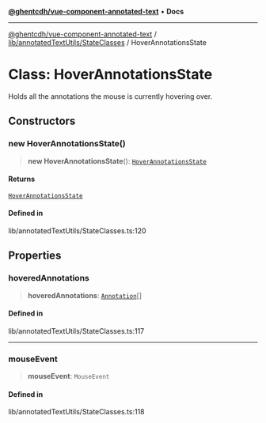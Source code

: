 [**@ghentcdh/vue-component-annotated-text**](../../../../README.md) • **Docs**

***

[@ghentcdh/vue-component-annotated-text](../../../../modules.md) / [lib/annotatedTextUtils/StateClasses](../README.md) / HoverAnnotationsState

# Class: HoverAnnotationsState

Holds all the annotations the mouse is currently hovering over.

## Constructors

### new HoverAnnotationsState()

> **new HoverAnnotationsState**(): [`HoverAnnotationsState`](HoverAnnotationsState.md)

#### Returns

[`HoverAnnotationsState`](HoverAnnotationsState.md)

#### Defined in

lib/annotatedTextUtils/StateClasses.ts:120

## Properties

### hoveredAnnotations

> **hoveredAnnotations**: [`Annotation`](../../../../types/Annotation/interfaces/Annotation.md)[]

#### Defined in

lib/annotatedTextUtils/StateClasses.ts:117

***

### mouseEvent

> **mouseEvent**: `MouseEvent`

#### Defined in

lib/annotatedTextUtils/StateClasses.ts:118
